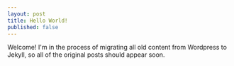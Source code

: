 ```yaml
---
layout: post
title: Hello World!
published: false
---
```


Welcome! I'm in the process of migrating all old content from Wordpress to Jekyll, so all of the original posts should appear soon.
